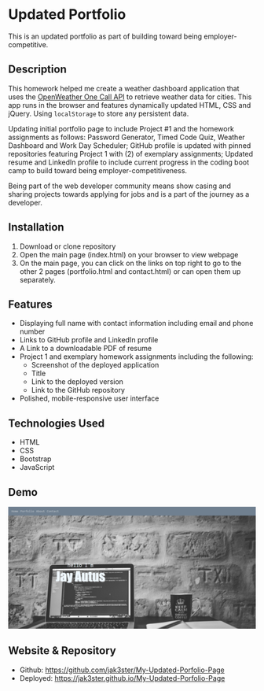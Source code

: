 # Updated Portfolio

This is an updated portfolio as part of building toward being employer-competitive.

## Description

This homework helped me create a weather dashboard application that uses the [OpenWeather One Call API](https://openweathermap.org/api/one-call-api) to retrieve weather data for cities. This app runs in the browser and features dynamically updated HTML, CSS and jQuery. Using `localStorage` to store any persistent data.

Updating initial portfolio page to include Project #1 and the homework assignments as follows: Password Generator, Timed Code Quiz, Weather Dashboard and Work Day Scheduler; GitHub profile is updated with pinned repositories featuring Project 1 with (2) of exemplary assignments; Updated resume and LinkedIn profile to include current progress in the coding boot camp to build toward being employer-competitiveness.

Being part of the web developer community means show casing and sharing projects towards applying for jobs and is a part of the journey as a developer.

## Installation

1. Download or clone repository
2. Open the main page (index.html) on your browser to view webpage
3. On the main page, you can click on the links on top right to go to the other 2 pages (portfolio.html and contact.html) or can open them up separately.

## Features

* Displaying full name with contact information including email and phone number
* Links to GitHub profile and LinkedIn profile
* A Link to a downloadable PDF of resume
* Project 1 and exemplary homework assignments including the following:
  * Screenshot of the deployed application
  * Title
  * Link to the deployed version
  * Link to the GitHub repository
* Polished, mobile-responsive user interface

## Technologies Used

* HTML
* CSS
* Bootstrap
* JavaScript

## Demo

![alt text](./assets/images/my-updated-porfolio-page-demo.png)

## Website & Repository

* Github: <https://github.com/jak3ster/My-Updated-Porfolio-Page>
* Deployed: <https://jak3ster.github.io/My-Updated-Porfolio-Page>
